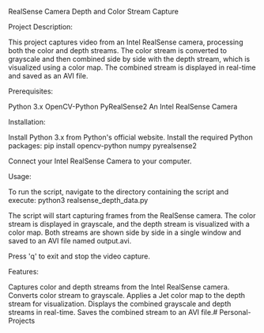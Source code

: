 RealSense Camera Depth and Color Stream Capture

Project Description:

This project captures video from an Intel RealSense camera, processing both the color and depth streams. The color stream is converted to grayscale and then combined side by side with the depth stream, which is visualized using a color map. The combined stream is displayed in real-time and saved as an AVI file.

Prerequisites:

Python 3.x
OpenCV-Python
PyRealSense2
An Intel RealSense Camera

Installation:

Install Python 3.x from Python's official website.
Install the required Python packages:
    pip install opencv-python numpy pyrealsense2

Connect your Intel RealSense Camera to your computer.

Usage:

To run the script, navigate to the directory containing the script and execute:
    python3 realsense_depth_data.py

The script will start capturing frames from the RealSense camera. The color stream is displayed in grayscale, and the depth stream is visualized with a color map. Both streams are shown side by side in a single window and saved to an AVI file named output.avi.

Press 'q' to exit and stop the video capture.

Features:

Captures color and depth streams from the Intel RealSense camera.
Converts color stream to grayscale.
Applies a Jet color map to the depth stream for visualization.
Displays the combined grayscale and depth streams in real-time.
Saves the combined stream to an AVI file.# Personal-Projects
